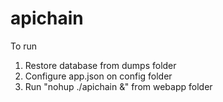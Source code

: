 # apichain

To run 
1. Restore database from dumps folder
2. Configure app.json on config folder
3. Run "nohup ./apichain &" from webapp folder
